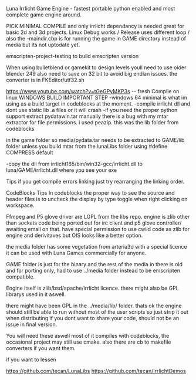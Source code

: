 Luna Irrlicht Game Engine - fastest portable python enabled and most complete game engine around.

PICK MINIMAL COMPILE and only irrlicht dependancy is needed great for basic 2d and 3d projects.
Linux Debug works / Release uses different loop   /  also the -maindir.cbp is for running the game in  GAME directory instead of media but its not uptodate yet.

emscripten-project-testing to build emscripten version

When using bulletblend or gamekit to design levels youll need to use older blender 249 also need to save on 32 bit to avoid big endian issues. the converter is in FKEditor/utf32.sh

https://www.youtube.com/watch?v=tGeGPyMKP3s -- fresh Compile on linux
WINDOWS BUILD
IMPORTANT STEP
-windows 64 minimal is what im using as a build target in codeblocks at the moment.
-compile irrlicht dll and dont use static lib .a files or it will crash
-if you need the proper python support extract pydatawin.tar manually there is a bug with my mtar extractor for file permissions. i used peazip. this was the lib folder from codeblocks

in the game folder so media/pydata.tar needs to be extracted to GAME/lib folder unless you build mtar from the lunaLibs folder using #define COMPRESS default

-copy the dll from irrlicht185/bin/win32-gcc/irrlicht.dll to luna/GAME/irrlicht.dll where you see your exe



Tips
if you get compile errors linking just try rearranging the linking order.

CodeBlocks Tips
In codeblocks the proper way to see the source and header files is to uncheck the display by type toggle when right clicking on workspace.


Ffmpeg and P5 glove driver are LGPL from the libs repo.
engine is zlib other than sockets code being ported out for irc client and p5 glove controller/ awaiting email on that.
have special permission to use cwiid code as zlib for engine and derivitaves but OIS looks like a better option.

the media folder has some vegetation from arteria3d with a special licence it can be used with Luna Games commercially for anyone.

GAME folder is just for the binary and the rest of the media in there is old and for porting only, had to use ../media folder instead to be emscripten compatible.

Engine itself is zlib/bsd/apache/irrlicht licence. there might also be GPL librarys used in it aswell.

there might have been GPL in the ../media/lib/ folder. thats ok the engine should still be able to run without most of the user scripts so just strip it out when distributing if you dont want to share your code, should not be an issue in final version.

You will need these aswell most of it compiles with codeblocks, the occasional project may still use cmake. also there are cb to makefile converters if you want them.

if you want to lessen

https://github.com/tecan/LunaLibs
https://github.com/tecan/IrrlichtDemos
